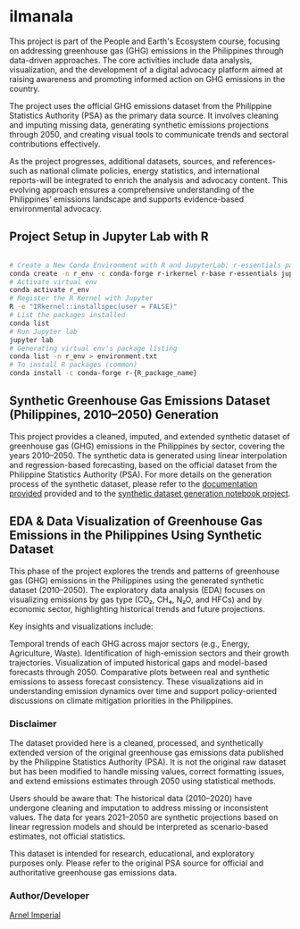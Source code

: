 # ilmanala

This project is part of the People and Earth's Ecosystem course, focusing on addressing greenhouse gas (GHG) emissions in the Philippines through data-driven approaches. The core activities include data analysis, visualization, and the development of a digital advocacy platform aimed at raising awareness and promoting informed action on GHG emissions in the country.

The project uses the official GHG emissions dataset from the Philippine Statistics Authority (PSA) as the primary data source. It involves cleaning and imputing missing data, generating synthetic emissions projections through 2050, and creating visual tools to communicate trends and sectoral contributions effectively.

As the project progresses, additional datasets, sources, and references-such as national climate policies, energy statistics, and international reports-will be integrated to enrich the analysis and advocacy content. This evolving approach ensures a comprehensive understanding of the Philippines’ emissions landscape and supports evidence-based environmental advocacy.

## Project Setup in Jupyter Lab with R

```sh

# Create a New Conda Environment with R and JupyterLab; r-essentials packages installed at least 200 essential EDA packages
conda create -n r_env -c conda-forge r-irkernel r-base r-essentials jupyterlab
# Activate virtual env
conda activate r_env
# Register the R Kernel with Jupyter
R -e "IRkernel::installspec(user = FALSE)"
# List the packages installed
conda list
# Run Jupyter lab
jupyter lab
# Generating virtual env's package listing
conda list -n r_env > environment.txt
# To install R packages (common)
conda install -c conda-forge r-{R_package_name}
```

## Synthetic Greenhouse Gas Emissions Dataset (Philippines, 2010–2050) Generation

This project provides a cleaned, imputed, and extended synthetic dataset of greenhouse gas (GHG) emissions in the Philippines by sector, covering the years 2010–2050. The synthetic data is generated using linear interpolation and regression-based forecasting, based on the official dataset from the Philippine Statistics Authority (PSA). For more details on the generation process of the synthetic dataset, please refer to the [documentation provided](https://github.com/imperionite/ilmanala/blob/main/SYNTHETIC_DATASET_GENERATION.md) provided and to the [synthetic dataset generation notebook project](https://github.com/imperionite/ilmanala/blob/main/SYNTHETIC_GHG.ipynb).

## EDA & Data Visualization of Greenhouse Gas Emissions in the Philippines Using Synthetic Dataset

This phase of the project explores the trends and patterns of greenhouse gas (GHG) emissions in the Philippines using the generated synthetic dataset (2010–2050). The exploratory data analysis (EDA) focuses on visualizing emissions by gas type (CO₂, CH₄, N₂O, and HFCs) and by economic sector, highlighting historical trends and future projections.

Key insights and visualizations include:

Temporal trends of each GHG across major sectors (e.g., Energy, Agriculture, Waste).
Identification of high-emission sectors and their growth trajectories.
Visualization of imputed historical gaps and model-based forecasts through 2050.
Comparative plots between real and synthetic emissions to assess forecast consistency.
These visualizations aid in understanding emission dynamics over time and support policy-oriented discussions on climate mitigation priorities in the Philippines.

### Disclaimer

The dataset provided here is a cleaned, processed, and synthetically extended version of the original greenhouse gas emissions data published by the Philippine Statistics Authority (PSA). It is not the original raw dataset but has been modified to handle missing values, correct formatting issues, and extend emissions estimates through 2050 using statistical methods.

Users should be aware that:
The historical data (2010–2020) have undergone cleaning and imputation to address missing or inconsistent values.
The data for years 2021–2050 are synthetic projections based on linear regression models and should be interpreted as scenario-based estimates, not official statistics.

This dataset is intended for research, educational, and exploratory purposes only.
Please refer to the original PSA source for official and authoritative greenhouse gas emissions data.

### Author/Developer

[Arnel Imperial](https://github.com/imperionite)
